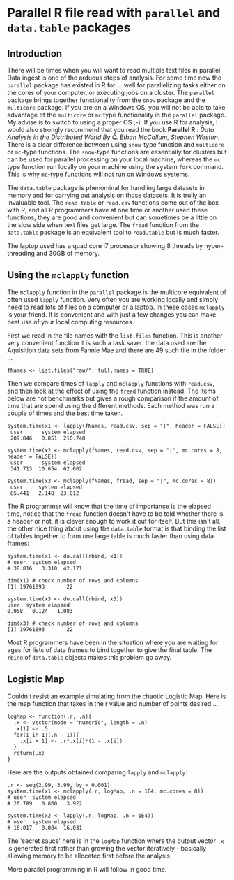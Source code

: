 # Parallel R file read with `parallel` and `data.table` packages

## Introduction

There will be times when you will want to read multiple text files in parallel. Data ingest is one of the arduous steps of analysis. For some time now the `parallel` package has existed in R for ... well for parallelizing tasks either on the cores of your computer, or executing jobs on a cluster. The `parallel` package brings together functionality from the `snow` package and the `multicore` package. If you are on a Windows OS, you will not be able to take advantage of the `multicore` or `mc` type functionality in the `parallel` package. My advise is to switch to using a proper OS ;-). If you use R for analysis, I would also strongly recommend that you read the book **Parallel R** *: Data Analysis in the Distributed World By Q. Ethan McCallum, Stephen Weston*. There is a clear difference between using `snow`-type function and `multicore` or `mc`-type functions. The `snow`-type functions are essentially for clusters but can be used for parallel processing on your local machine, whereas the `mc` type function run locally on your machine using the system `fork` command. This is why `mc`-type functions will not run on Windows systems.

The `data.table` package is phenominal for handling large datasets in memory and for carrying out analysis on those datasets. It is trully an invaluable tool. The `read.table` or `read.csv` functions come out of the box with R, and all R programmers have at one time or another used these functions, they are good and convenient but can sometimes be a little on the slow side when text files get large. The `fread` function from the `data.table` package is an equivalent tool to `read.table` but is much faster.

The laptop used has a quad core i7 processor showing 8 threads by hyper-threading and 30GB of memory.

## Using the `mclapply` function

The `mclapply` function in the `parallel` package is the multicore equivalent of often used `lapply` function. Very often you are working locally and simply need to read lots of files on a computer or a laptop. In these cases `mclapply` is your friend. It is convenient and with just a few changes you can make best use of your local computing resources.

First we read in the file names with the `list.files` function. This is another very convenient function it is such a task saver. the data used are the Aquisition data sets from Fannie Mae and there are 49 such file in the folder ...

```
fNames <- list.files("raw/", full.names = TRUE)
```

Then we compare times of `lapply` and `mclapply` functions with `read.csv`, and then look at the effect of using the `fread` function instead. The items below are not benchmarks but gives a rough comparison if the amount of time that are spend using the different methods. Each method was run a couple of times and the best time taken.

```
system.time(x1 <- lapply(fNames, read.csv, sep = "|", header = FALSE))
 user      system elapsed 
 209.846   0.851  210.748 
 
system.time(x2 <- mclapply(fNames, read.csv, sep = "|", mc.cores = 8, header = FALSE))
 user      system elapsed 
 341.713  10.654  62.602 
 
system.time(x3 <- mclapply(fNames, fread, sep = "|", mc.cores = 8))
 user     system elapsed 
 85.441   2.148  23.012 
```
The R programmer will know that the time of importance is the elapsed time, notice that the `fread` function doesn't have to be told whether there is a header or not, it is clever enough to work it out for itself. But this isn't all, the other nice thing about using the `data.table` format is that binding the list of tables together to form one large table is much faster than using data frames:

```
system.time(x1 <- do.call(rbind, x1))
# user  system elapsed 
# 38.816   3.310  42.171 

dim(x1) # check number of rows and columns
[1] 19761893       22

system.time(x3 <- do.call(rbind, x3))
user  system elapsed 
0.958   0.124   1.083 

dim(x3) # check number of rows and columns
[1] 19761893       22
```

Most R programmers have been in the situation where you are waiting for ages for lists of data frames to bind together to give the final table. The `rbind` of `data.table` objects makes this problem go away.

## Logistic Map

Couldn't resist an example simulating from the chaotic Logistic Map. Here is the map function that takes in the r value and number of points desired ...

```
logMap <- function(.r, .n){
  .x <- vector(mode = "numeric", length = .n)
  .x[1] <- .5
  for(i in 1:(.n - 1)){
    .x[i + 1] <- .r*.x[i]*(1 - .x[i])
  }
  return(.x)
}
```

Here are the outputs obtained comparing `lapply` and `mclapply`:

```
.r <- seq(2.99, 3.99, by = 0.001)
system.time(x1 <- mclapply(.r, logMap, .n = 1E4, mc.cores = 8))
# user  system elapsed 
# 26.789   0.860   3.922 

system.time(x2 <- lapply(.r, logMap, .n = 1E4))
# user  system elapsed 
# 16.017   0.004  16.031 
```

The 'secret sauce' here is in the `logMap` function where the output vector `.x` is generated first rather than growing the vector iteratively - basically allowing memory to be allocated first before the analysis.

More parallel programming in R will follow in good time.
